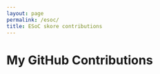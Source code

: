 ```yaml
---
layout: page
permalink: /esoc/
title: ESoC skore contributions
---
```


<h1>My GitHub Contributions</h1>
<div id="contributions"></div>

<script>
  const username = "divakaivan"; // replace with your username
  const repo = "probabl-ai/skore"; // or loop over multiple repos
  const url = `https://api.github.com/repos/${username}/${repo}/commits?author=${username}`;

  fetch(url)
    .then(res => res.json())
    .then(data => {
      const container = document.getElementById("contributions");
      data.forEach(commit => {
        const item = document.createElement("div");
        item.innerHTML = `
          <p><strong>${commit.commit.message}</strong></p>
          <p><a href="${commit.html_url}" target="_blank">View Commit</a></p>
        `;
        container.appendChild(item);
      });
    });
</script>
